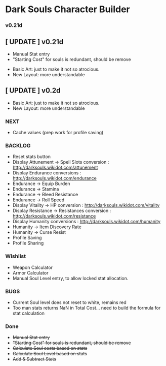  Dark Souls Character Builder
======================================
### v0.21d

[ UPDATE ] v0.21d
-----------------------------------
* Manual Stat entry
* "Starting Cost" for souls is redundant, should be remove
+ Basic Art: just to make it not so atrocious.
+ New Layout: more understandable

[ UPDATE ] v0.2d
-----------------------------------
+ Basic Art: just to make it not so atrocious.
+ New Layout: more understandable


### NEXT
* Cache values (prep work for profile saving)


### BACKLOG
* Reset stats button
* Display Attunement -> Spell Slots conversion : http://darksouls.wikidot.com/attunement
* Display Endurance conversions : http://darksouls.wikidot.com/endurance
 * Endurance -> Equip Burden
 * Endurance -> Stamina
 * Endurance -> Bleed Resistance
 * Endurance -> Roll Speed
* Display Vitality -> HP conversion : http://darksouls.wikidot.com/vitality
* Display Resistance -> Resistances conversion : http://darksouls.wikidot.com/resistance
* Display Humanity conversions : http://darksouls.wikidot.com/humanity
 * Humanity -> Item Discovery Rate
 * Humanity -> Curse Resist
* Profile Saving
* Profile Sharing



### Wishlist
* Weapon Calculator
* Armor Calculator
* Manual Soul Level entry, to allow locked stat allocation.


### BUGS
- Current Soul level does not reset to white, remains red
- Too man stats returns NaN in Total Cost... need to build the formula for stat calculation

### Done
* ~~Manual Stat entry~~
* ~~"Starting Cost" for souls is redundant, should be remove~~
* ~~Calculate Soul costs based on stats~~
* ~~Calculate Soul Level based on stats~~
* ~~Add & Subtract Stats~~